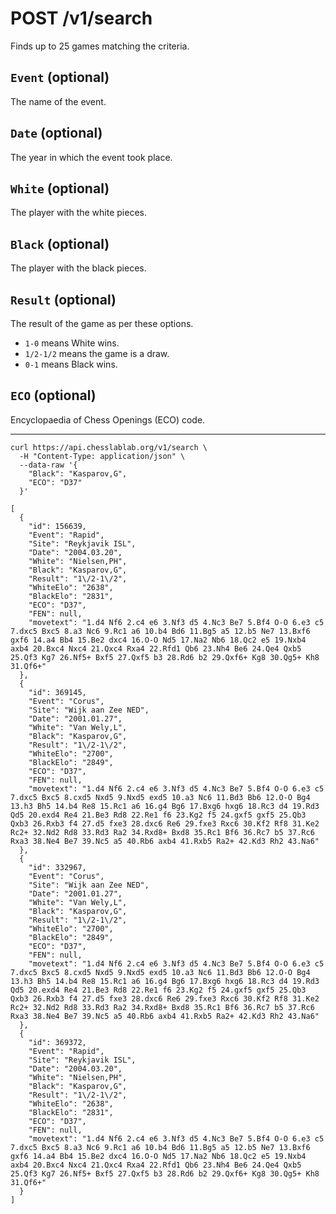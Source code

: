 # POST /v1/search

Finds up to 25 games matching the criteria.

## `Event` (optional)

The name of the event.

## `Date` (optional)

The year in which the event took place.

## `White` (optional)

The player with the white pieces.

## `Black` (optional)

The player with the black pieces.

## `Result` (optional)

The result of the game as per these options.

- `1-0` means White wins.
- `1/2-1/2` means the game is a draw.
- `0-1` means Black wins.

## `ECO` (optional)

Encyclopaedia of Chess Openings (ECO) code.

---

```text
curl https://api.chesslablab.org/v1/search \
  -H "Content-Type: application/json" \
  --data-raw '{
    "Black": "Kasparov,G",
    "ECO": "D37"
  }'
```

```text
[
  {
    "id": 156639,
    "Event": "Rapid",
    "Site": "Reykjavik ISL",
    "Date": "2004.03.20",
    "White": "Nielsen,PH",
    "Black": "Kasparov,G",
    "Result": "1\/2-1\/2",
    "WhiteElo": "2638",
    "BlackElo": "2831",
    "ECO": "D37",
    "FEN": null,
    "movetext": "1.d4 Nf6 2.c4 e6 3.Nf3 d5 4.Nc3 Be7 5.Bf4 O-O 6.e3 c5 7.dxc5 Bxc5 8.a3 Nc6 9.Rc1 a6 10.b4 Bd6 11.Bg5 a5 12.b5 Ne7 13.Bxf6 gxf6 14.a4 Bb4 15.Be2 dxc4 16.O-O Nd5 17.Na2 Nb6 18.Qc2 e5 19.Nxb4 axb4 20.Bxc4 Nxc4 21.Qxc4 Rxa4 22.Rfd1 Qb6 23.Nh4 Be6 24.Qe4 Qxb5 25.Qf3 Kg7 26.Nf5+ Bxf5 27.Qxf5 b3 28.Rd6 b2 29.Qxf6+ Kg8 30.Qg5+ Kh8 31.Qf6+"
  },
  {
    "id": 369145,
    "Event": "Corus",
    "Site": "Wijk aan Zee NED",
    "Date": "2001.01.27",
    "White": "Van Wely,L",
    "Black": "Kasparov,G",
    "Result": "1\/2-1\/2",
    "WhiteElo": "2700",
    "BlackElo": "2849",
    "ECO": "D37",
    "FEN": null,
    "movetext": "1.d4 Nf6 2.c4 e6 3.Nf3 d5 4.Nc3 Be7 5.Bf4 O-O 6.e3 c5 7.dxc5 Bxc5 8.cxd5 Nxd5 9.Nxd5 exd5 10.a3 Nc6 11.Bd3 Bb6 12.O-O Bg4 13.h3 Bh5 14.b4 Re8 15.Rc1 a6 16.g4 Bg6 17.Bxg6 hxg6 18.Rc3 d4 19.Rd3 Qd5 20.exd4 Re4 21.Be3 Rd8 22.Re1 f6 23.Kg2 f5 24.gxf5 gxf5 25.Qb3 Qxb3 26.Rxb3 f4 27.d5 fxe3 28.dxc6 Re6 29.fxe3 Rxc6 30.Kf2 Rf8 31.Ke2 Rc2+ 32.Nd2 Rd8 33.Rd3 Ra2 34.Rxd8+ Bxd8 35.Rc1 Bf6 36.Rc7 b5 37.Rc6 Rxa3 38.Ne4 Be7 39.Nc5 a5 40.Rb6 axb4 41.Rxb5 Ra2+ 42.Kd3 Rh2 43.Na6"
  },
  {
    "id": 332967,
    "Event": "Corus",
    "Site": "Wijk aan Zee NED",
    "Date": "2001.01.27",
    "White": "Van Wely,L",
    "Black": "Kasparov,G",
    "Result": "1\/2-1\/2",
    "WhiteElo": "2700",
    "BlackElo": "2849",
    "ECO": "D37",
    "FEN": null,
    "movetext": "1.d4 Nf6 2.c4 e6 3.Nf3 d5 4.Nc3 Be7 5.Bf4 O-O 6.e3 c5 7.dxc5 Bxc5 8.cxd5 Nxd5 9.Nxd5 exd5 10.a3 Nc6 11.Bd3 Bb6 12.O-O Bg4 13.h3 Bh5 14.b4 Re8 15.Rc1 a6 16.g4 Bg6 17.Bxg6 hxg6 18.Rc3 d4 19.Rd3 Qd5 20.exd4 Re4 21.Be3 Rd8 22.Re1 f6 23.Kg2 f5 24.gxf5 gxf5 25.Qb3 Qxb3 26.Rxb3 f4 27.d5 fxe3 28.dxc6 Re6 29.fxe3 Rxc6 30.Kf2 Rf8 31.Ke2 Rc2+ 32.Nd2 Rd8 33.Rd3 Ra2 34.Rxd8+ Bxd8 35.Rc1 Bf6 36.Rc7 b5 37.Rc6 Rxa3 38.Ne4 Be7 39.Nc5 a5 40.Rb6 axb4 41.Rxb5 Ra2+ 42.Kd3 Rh2 43.Na6"
  },
  {
    "id": 369372,
    "Event": "Rapid",
    "Site": "Reykjavik ISL",
    "Date": "2004.03.20",
    "White": "Nielsen,PH",
    "Black": "Kasparov,G",
    "Result": "1\/2-1\/2",
    "WhiteElo": "2638",
    "BlackElo": "2831",
    "ECO": "D37",
    "FEN": null,
    "movetext": "1.d4 Nf6 2.c4 e6 3.Nf3 d5 4.Nc3 Be7 5.Bf4 O-O 6.e3 c5 7.dxc5 Bxc5 8.a3 Nc6 9.Rc1 a6 10.b4 Bd6 11.Bg5 a5 12.b5 Ne7 13.Bxf6 gxf6 14.a4 Bb4 15.Be2 dxc4 16.O-O Nd5 17.Na2 Nb6 18.Qc2 e5 19.Nxb4 axb4 20.Bxc4 Nxc4 21.Qxc4 Rxa4 22.Rfd1 Qb6 23.Nh4 Be6 24.Qe4 Qxb5 25.Qf3 Kg7 26.Nf5+ Bxf5 27.Qxf5 b3 28.Rd6 b2 29.Qxf6+ Kg8 30.Qg5+ Kh8 31.Qf6+"
  }
]
```
